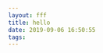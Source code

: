 ```yaml
---
layout: fff
title: hello
date: 2019-09-06 16:50:55
tags:
---
```



<script src="https://gist.github.com/Keyang/8948c0046917c289bff8b0fbcd9d05ae.js"></script>